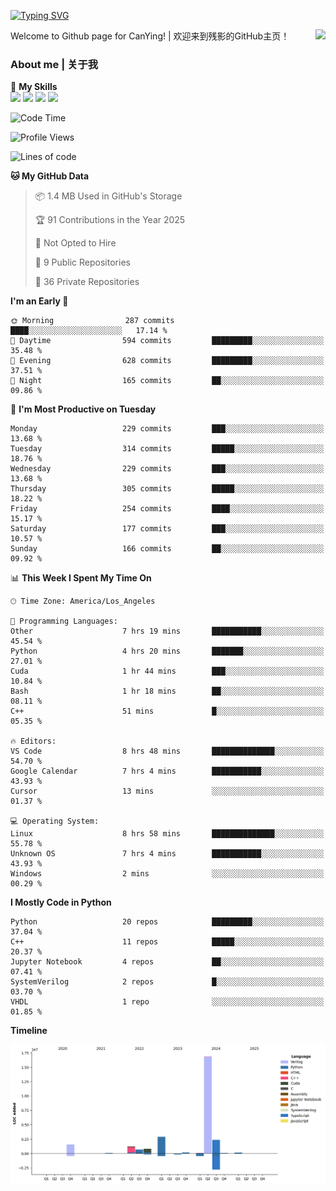 [![Typing SVG](https://readme-typing-svg.herokuapp.com?size=25&duration=3500&color=00FFFF&vCenter=true&width=250&height=40&lines=Hi+Welcome+%F0%9F%91%8B%F0%9F%8F%BB;I'm+CanYing|残影)](https://git.io/typing-svg)

<a href="#">
  <img align="right" src="https://github-readme-stats.vercel.app/api?username=CanYing0913&count_private=true&rank_icon=github&show_icons=true&bg_color=15,f2f7fd,E0EAFC&" />
</a>

Welcome to Github page for CanYing! | 欢迎来到残影的GitHub主页！

### About me | 关于我

🌟 **My Skills**  
![](https://img.shields.io/badge/-C-A8B9CC?style=flat-square&logo=C&logoColor=fff)
![](https://img.shields.io/badge/-C++-00599C?style=flat-square&logo=Cpp&logoColor=fff)
![](https://img.shields.io/badge/-Python-3776AB?style=flat-square&logo=Python&logoColor=fff)
![](https://img.shields.io/badge/-Linux-000000?style=flat-square&logo=Linux&logoColor=fff)

<!--START_SECTION:waka-->
![Code Time](http://img.shields.io/badge/Code%20Time-1%2C598%20hrs%2037%20mins-blue)

![Profile Views](http://img.shields.io/badge/Profile%20Views-1-blue)

![Lines of code](https://img.shields.io/badge/From%20Hello%20World%20I%27ve%20Written-26.9%20million%20lines%20of%20code-blue)

**🐱 My GitHub Data** 

> 📦 1.4 MB Used in GitHub's Storage 
 > 
> 🏆 91 Contributions in the Year 2025
 > 
> 🚫 Not Opted to Hire
 > 
> 📜 9 Public Repositories 
 > 
> 🔑 36 Private Repositories 
 > 
**I'm an Early 🐤** 

```text
🌞 Morning                287 commits         ████░░░░░░░░░░░░░░░░░░░░░   17.14 % 
🌆 Daytime                594 commits         █████████░░░░░░░░░░░░░░░░   35.48 % 
🌃 Evening                628 commits         █████████░░░░░░░░░░░░░░░░   37.51 % 
🌙 Night                  165 commits         ██░░░░░░░░░░░░░░░░░░░░░░░   09.86 % 
```
📅 **I'm Most Productive on Tuesday** 

```text
Monday                   229 commits         ███░░░░░░░░░░░░░░░░░░░░░░   13.68 % 
Tuesday                  314 commits         █████░░░░░░░░░░░░░░░░░░░░   18.76 % 
Wednesday                229 commits         ███░░░░░░░░░░░░░░░░░░░░░░   13.68 % 
Thursday                 305 commits         █████░░░░░░░░░░░░░░░░░░░░   18.22 % 
Friday                   254 commits         ████░░░░░░░░░░░░░░░░░░░░░   15.17 % 
Saturday                 177 commits         ███░░░░░░░░░░░░░░░░░░░░░░   10.57 % 
Sunday                   166 commits         ██░░░░░░░░░░░░░░░░░░░░░░░   09.92 % 
```


📊 **This Week I Spent My Time On** 

```text
🕑︎ Time Zone: America/Los_Angeles

💬 Programming Languages: 
Other                    7 hrs 19 mins       ███████████░░░░░░░░░░░░░░   45.54 % 
Python                   4 hrs 20 mins       ███████░░░░░░░░░░░░░░░░░░   27.01 % 
Cuda                     1 hr 44 mins        ███░░░░░░░░░░░░░░░░░░░░░░   10.84 % 
Bash                     1 hr 18 mins        ██░░░░░░░░░░░░░░░░░░░░░░░   08.11 % 
C++                      51 mins             █░░░░░░░░░░░░░░░░░░░░░░░░   05.35 % 

🔥 Editors: 
VS Code                  8 hrs 48 mins       ██████████████░░░░░░░░░░░   54.70 % 
Google Calendar          7 hrs 4 mins        ███████████░░░░░░░░░░░░░░   43.93 % 
Cursor                   13 mins             ░░░░░░░░░░░░░░░░░░░░░░░░░   01.37 % 

💻 Operating System: 
Linux                    8 hrs 58 mins       ██████████████░░░░░░░░░░░   55.78 % 
Unknown OS               7 hrs 4 mins        ███████████░░░░░░░░░░░░░░   43.93 % 
Windows                  2 mins              ░░░░░░░░░░░░░░░░░░░░░░░░░   00.29 % 
```

**I Mostly Code in Python** 

```text
Python                   20 repos            █████████░░░░░░░░░░░░░░░░   37.04 % 
C++                      11 repos            █████░░░░░░░░░░░░░░░░░░░░   20.37 % 
Jupyter Notebook         4 repos             ██░░░░░░░░░░░░░░░░░░░░░░░   07.41 % 
SystemVerilog            2 repos             █░░░░░░░░░░░░░░░░░░░░░░░░   03.70 % 
VHDL                     1 repo              ░░░░░░░░░░░░░░░░░░░░░░░░░   01.85 % 
```



**Timeline**

![Lines of Code chart](https://raw.githubusercontent.com/CanYing0913/CanYing0913/master/assets/bar_graph.png)


<!--END_SECTION:waka-->
